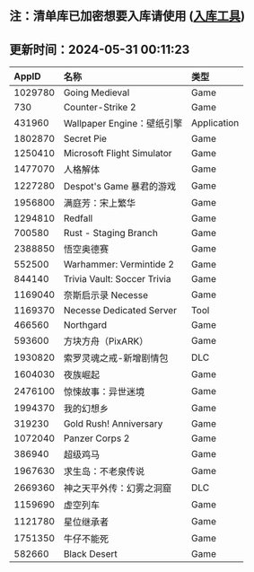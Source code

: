## 注：清单库已加密想要入库请使用 ([入库工具](https://github.com/BlankTMing/ManifestAutoUpdate/releases))

## 更新时间：2024-05-31 00:11:23
| AppID | 名称 | 类型  |
| :-------------------- | :----------------------------- | :----------- |
| 1029780 | Going Medieval| Game |
| 730 | Counter-Strike 2| Game |
| 431960 | Wallpaper Engine：壁纸引擎| Application |
| 1802870 | Secret Pie| Game |
| 1250410 | Microsoft Flight Simulator| Game |
| 1477070 | 人格解体| Game |
| 1227280 | Despot's Game 暴君的游戏| Game |
| 1956800 | 满庭芳：宋上繁华| Game |
| 1294810 | Redfall| Game |
| 700580 | Rust - Staging Branch| Game |
| 2388850 | 悟空奥德赛| Game |
| 552500 | Warhammer: Vermintide 2| Game |
| 844140 | Trivia Vault: Soccer Trivia| Game |
| 1169040 | 奈斯启示录 Necesse| Game |
| 1169370 | Necesse Dedicated Server| Tool |
| 466560 | Northgard| Game |
| 593600 | 方块方舟（PixARK）| Game |
| 1930820 | 索罗灵魂之戒-新增剧情包| DLC |
| 1604030 | 夜族崛起| Game |
| 2476100 | 惊悚故事：异世迷境| Game |
| 1994370 | 我的幻想乡| Game |
| 319230 | Gold Rush! Anniversary| Game |
| 1072040 | Panzer Corps 2| Game |
| 386940 | 超级鸡马| Game |
| 1967630 | 求生岛：不老泉传说| Game |
| 2669360 | 神之天平外传：幻雾之洞窟| DLC |
| 1159690 | 虚空列车| Game |
| 1121780 | 星位继承者| Game |
| 1751350 | 牛仔不能死| Game |
| 582660 | Black Desert| Game |
